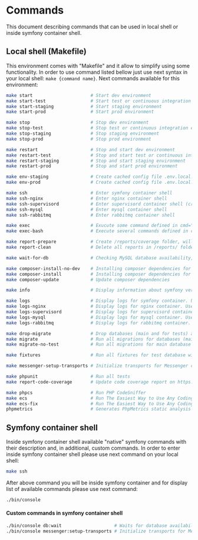 # Commands
This document describing commands that can be used in local shell or inside symfony container shell.

## Local shell (Makefile)
This environment comes with "Makefile" and it allow to simplify using some functionality.
In order to use command listed bellow just use next syntax in your local shell: `make {command name}`.
Next commands available for this environment:
```bash
make start                      # Start dev environment
make start-test                 # Start test or continuous integration environment
make start-staging              # Start staging environment
make start-prod                 # Start prod environment

make stop                       # Stop dev environment
make stop-test                  # Stop test or continuous integration environment
make stop-staging               # Stop staging environment
make stop-prod                  # Stop prod environment

make restart                    # Stop and start dev environment
make restart-test               # Stop and start test or continuous integration environment
make restart-staging            # Stop and start staging environment
make restart-prod               # Stop and start prod environment

make env-staging                # Create cached config file .env.local.php (usually for staging environment)
make env-prod                   # Create cached config file .env.local.php (usually for prod environment)

make ssh                        # Enter symfony container shell
make ssh-nginx                  # Enter nginx container shell
make ssh-supervisord            # Enter supervisord container shell (cron jobs running there, etc...)
make ssh-mysql                  # Enter mysql container shell
make ssh-rabbitmq               # Enter rabbitmq container shell

make exec                       # Exucute some command defined in cmd="..." variable inside symfony container shell
make exec-bash                  # Execute several commands defined in cmd="..." variable inside symfony container shell

make report-prepare             # Create /reports/coverage folder, will be used for report after running tests
make report-clean               # Delete all reports in /reports/ folder

make wait-for-db                # Checking MySQL database availability, currently using for CircleCI (see /.circleci folder)

make composer-install-no-dev    # Installing composer dependencies for prod environment (without dev tools)
make composer-install           # Installing composer dependencies for dev environment
make composer-update            # Update composer dependencies

make info                       # Display information about symfony version and php version

make logs                       # Display logs for symfony container. Use ctrl+c in order to exit
make logs-nginx                 # Display logs for nginx container. Use ctrl+c in order to exit
make logs-supervisord           # Display logs for supervisord container. Use ctrl+c in order to exit
make logs-mysql                 # Display logs for mysql container. Use ctrl+c in order to exit
make logs-rabbitmq              # Display logs for rabbitmq container. Use ctrl+c in order to exit

make drop-migrate               # Drop databases (main and for tests) and run all migrations
make migrate                    # Run all migrations for databases (main and for tests)
make migrate-no-test            # Run all migrations for main database

make fixtures                   # Run all fixtures for test database without --append option (tables will be dropped and recreated)

make messenger-setup-transports # Initialize transports for Messenger component

make phpunit                    # Run all tests
make report-code-coverage       # Update code coverage report on https://coveralls.io (COVERALLS_REPO_TOKEN should be set on CI side)

make phpcs                      # Run PHP CodeSniffer
make ecs                        # Run The Easiest Way to Use Any Coding Standard
make ecs-fix                    # Run The Easiest Way to Use Any Coding Standard to fix issues
phpmetrics                      # Generates PhpMetrics static analysis
```

## Symfony container shell
Inside symfony container shell available "native" symfony commands with their description and, in additional, custom commands.
In order to enter inside symfony container shell please use next command on your local shell:
```bash
make ssh
```
After above command you will be inside symfony container and for display list of available commands please use next command:
```bash
./bin/console
```
#### Custom commands in symfony container shell
```bash
./bin/console db:wait                    # Waits for database availability (2 mins max)
./bin/console messenger:setup-transports # Initialize transports for Messenger component
```
